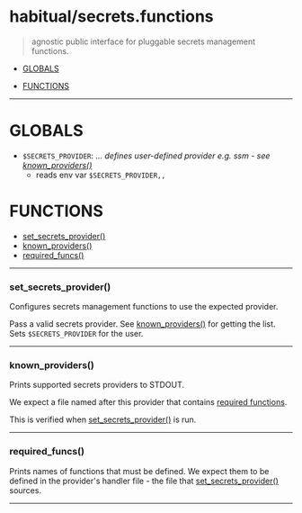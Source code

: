 # habitual/secrets.functions

>
> agnostic public interface for pluggable secrets management functions.
>

* [GLOBALS](#globals)

* [FUNCTIONS](#functions)

---

# GLOBALS

* `$SECRETS_PROVIDER`: _... defines user-defined provider e.g. ssm - see [known\_providers()](#known\_providers)_
    * reads env var `$SECRETS_PROVIDER,,`



# FUNCTIONS

* [set\_secrets\_provider()](#set_secrets_provider)
* [known\_providers()](#known_providers)
* [required\_funcs()](#required_funcs)

---

### set\_secrets\_provider()

Configures secrets management functions to use the expected provider.

Pass a valid secrets provider. See [known_providers()](#known_providers) for getting the list.
Sets `$SECRETS_PROVIDER` for the user.

---

### known\_providers()

Prints supported secrets providers to STDOUT.

We expect a file named after this provider that contains [required functions](#required_funcs).

This is verified when [set_secrets_provider()](#set_secrets_provider) is run.


---

### required\_funcs()

Prints names of functions that must be defined.
We expect them to be defined in the provider's handler file -
the file that [set_secrets_provider()](#set_secrets_provider) sources.


---

